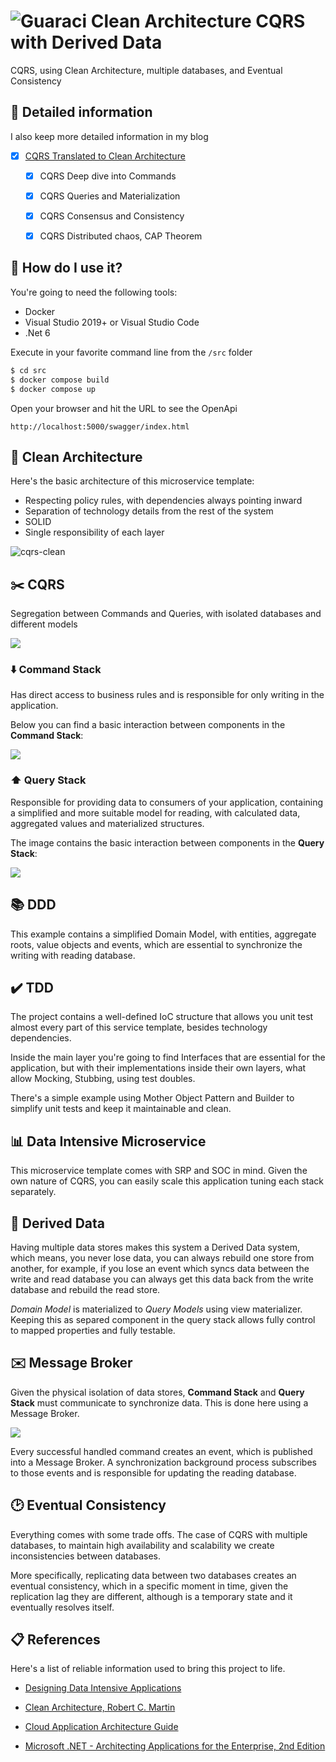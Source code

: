 # ![Guaraci](docs/guaraci-icon.png) Clean Architecture CQRS with Derived Data  

CQRS, using Clean Architecture, multiple databases, and Eventual Consistency

## :bookmark_tabs: Detailed information

I also keep more detailed information in my blog

- [X] [CQRS Translated to Clean Architecture](https://blog.fals.io/2018-09-19-cqrs-clean-architecture/)
    - [X] CQRS Deep dive into Commands
    - [X] CQRS Queries and Materialization
    - [X] CQRS Consensus and Consistency
    - [X] CQRS Distributed chaos, CAP Theorem


## :floppy_disk: How do I use it?

You're going to need the following tools:

* Docker
* Visual Studio 2019+ or Visual Studio Code
* .Net 6

Execute in your favorite command line from the `/src` folder

```bash
$ cd src
$ docker compose build
$ docker compose up
```

Open your browser and hit the URL to see the OpenApi

`http://localhost:5000/swagger/index.html`

## :dart: Clean Architecture

Here's the basic architecture of this microservice template:

* Respecting policy rules, with dependencies always pointing inward
* Separation of technology details from the rest of the system
* SOLID
* Single responsibility of each layer


![cqrs-clean](docs/cqrs-clean.png)

## :scissors: CQRS

Segregation between Commands and Queries, with isolated databases and different models

![](docs/cqrs_layer_diagram.png)

### :arrow_down: Command Stack

Has direct access to business rules and is responsible for only writing in the application.

Below you can find a basic interaction between components in the **Command Stack**:

![](docs/create_card_interaction.png)

### :arrow_up: Query Stack

Responsible for providing data to consumers of your application, containing a simplified and more suitable model for reading, with calculated data, aggregated values and materialized structures.

The image contains the basic interaction between components in the **Query Stack**:



![](docs/get_card_list_interaction.png)

## :books: DDD

This example contains a simplified Domain Model, with entities, aggregate roots, value objects and events, which are essential to synchronize the writing with reading database.

## :heavy_check_mark: TDD

The project contains a well-defined IoC structure that allows you unit test almost every part of this service template, besides technology dependencies.

Inside the main layer you're going to find Interfaces that are essential for the application, but with their implementations inside their own layers, what allow Mocking, Stubbing, using test doubles.

There's a simple example using Mother Object Pattern and Builder to simplify unit tests and keep it maintainable and clean.

## :bar_chart: Data Intensive Microservice

This microservice template comes with SRP and SOC in mind. Given the own nature of CQRS, you can easily scale this application tuning each stack separately.

## :page_facing_up: Derived Data

Having multiple data stores makes this system a Derived Data system, which means, you never lose data, you can always rebuild one store from another, for example, if you lose an event which syncs data between the write and read database you can always get this data back from the write database and rebuild the read store.

*Domain Model* is materialized to *Query Models* using view materializer. Keeping this as separed component in the query stack allows fully control to mapped properties and fully testable.

## :envelope: Message Broker

Given the physical isolation of data stores, **Command Stack** and **Query Stack** must communicate to synchronize data. This is done here using a Message Broker.

![](docs/sync_write_read.jpg)

Every successful handled command creates an event, which is published into a Message Broker. A synchronization background process subscribes to those events and is responsible for updating the reading database.

## :clock2: Eventual Consistency

Everything comes with some trade offs. The case of CQRS with multiple databases, to maintain high availability and scalability we create inconsistencies between databases.

More specifically, replicating data between two databases creates an eventual consistency, which in a specific moment in time, given the replication lag they are different, although is a temporary state and it eventually resolves itself.

## :clipboard: References

Here's a list of reliable information used to bring this project to life.

* <a href="https://www.amazon.com/Designing-Data-Intensive-Applications-Reliable-Maintainable/dp/1449373321/ref=sr_1_1?ie=UTF8&qid=1537824366&sr=8-1&keywords=designing+data-intensive+applications" target="_blank">Designing Data Intensive Applications</a>

* <a href="https://www.amazon.com/Clean-Architecture-Craftsmans-Software-Structure/dp/0134494164" target="_blank">Clean Architecture, Robert C. Martin</a>

* <a href="https://azure.microsoft.com/en-us/campaigns/cloud-application-architecture-guide/" target="_blank">Cloud Application Architecture Guide</a>

* <a href="https://www.microsoftpressstore.com/store/microsoft-.net-architecting-applications-for-the-enterprise-9780735685352" target="_blank">Microsoft .NET - Architecting Applications for the Enterprise, 2nd Edition</a>
